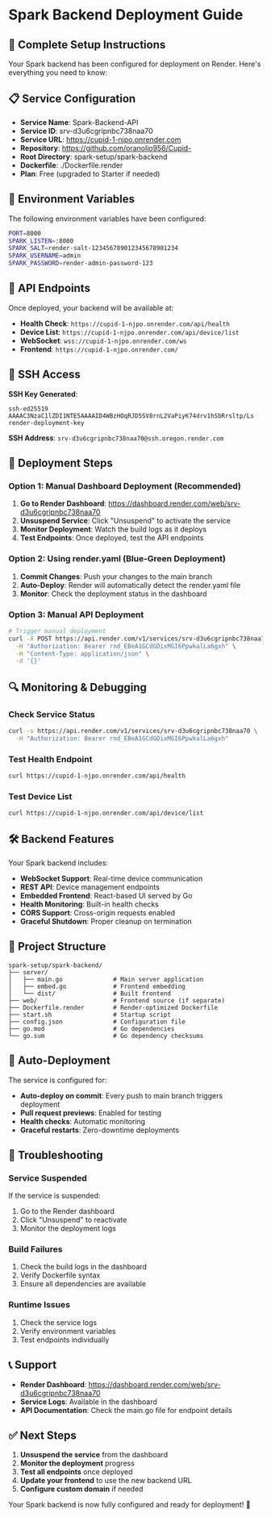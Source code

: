 # Spark Backend Deployment Guide

## 🚀 Complete Setup Instructions

Your Spark backend has been configured for deployment on Render. Here's everything you need to know:

## 📋 Service Configuration

- **Service Name**: Spark-Backend-API
- **Service ID**: srv-d3u6cgripnbc738naa70
- **Service URL**: https://cupid-1-njpo.onrender.com
- **Repository**: https://github.com/oranolio956/Cupid-
- **Root Directory**: spark-setup/spark-backend
- **Dockerfile**: ./Dockerfile.render
- **Plan**: Free (upgraded to Starter if needed)

## 🔧 Environment Variables

The following environment variables have been configured:

```bash
PORT=8000
SPARK_LISTEN=:8000
SPARK_SALT=render-salt-123456789012345678901234
SPARK_USERNAME=admin
SPARK_PASSWORD=render-admin-password-123
```

## 📡 API Endpoints

Once deployed, your backend will be available at:

- **Health Check**: `https://cupid-1-njpo.onrender.com/api/health`
- **Device List**: `https://cupid-1-njpo.onrender.com/api/device/list`
- **WebSocket**: `wss://cupid-1-njpo.onrender.com/ws`
- **Frontend**: `https://cupid-1-njpo.onrender.com/`

## 🔑 SSH Access

**SSH Key Generated**:
```
ssh-ed25519 AAAAC3NzaC1lZDI1NTE5AAAAID4WBzHOqRJD5SV8rnL2VaPiyK74drv1hSbRrsltp/Ls render-deployment-key
```

**SSH Address**: `srv-d3u6cgripnbc738naa70@ssh.oregon.render.com`

## 🚀 Deployment Steps

### Option 1: Manual Dashboard Deployment (Recommended)

1. **Go to Render Dashboard**: https://dashboard.render.com/web/srv-d3u6cgripnbc738naa70
2. **Unsuspend Service**: Click "Unsuspend" to activate the service
3. **Monitor Deployment**: Watch the build logs as it deploys
4. **Test Endpoints**: Once deployed, test the API endpoints

### Option 2: Using render.yaml (Blue-Green Deployment)

1. **Commit Changes**: Push your changes to the main branch
2. **Auto-Deploy**: Render will automatically detect the render.yaml file
3. **Monitor**: Check the deployment status in the dashboard

### Option 3: Manual API Deployment

```bash
# Trigger manual deployment
curl -X POST https://api.render.com/v1/services/srv-d3u6cgripnbc738naa70/deploys \
  -H "Authorization: Bearer rnd_EBeA1GCdGDixMGI6PpwkalLa6gxh" \
  -H "Content-Type: application/json" \
  -d '{}'
```

## 🔍 Monitoring & Debugging

### Check Service Status
```bash
curl -s https://api.render.com/v1/services/srv-d3u6cgripnbc738naa70 \
  -H "Authorization: Bearer rnd_EBeA1GCdGDixMGI6PpwkalLa6gxh"
```

### Test Health Endpoint
```bash
curl https://cupid-1-njpo.onrender.com/api/health
```

### Test Device List
```bash
curl https://cupid-1-njpo.onrender.com/api/device/list
```

## 🛠️ Backend Features

Your Spark backend includes:

- **WebSocket Support**: Real-time device communication
- **REST API**: Device management endpoints
- **Embedded Frontend**: React-based UI served by Go
- **Health Monitoring**: Built-in health checks
- **CORS Support**: Cross-origin requests enabled
- **Graceful Shutdown**: Proper cleanup on termination

## 📁 Project Structure

```
spark-setup/spark-backend/
├── server/
│   ├── main.go              # Main server application
│   ├── embed.go             # Frontend embedding
│   └── dist/                # Built frontend
├── web/                     # Frontend source (if separate)
├── Dockerfile.render        # Render-optimized Dockerfile
├── start.sh                 # Startup script
├── config.json              # Configuration file
├── go.mod                   # Go dependencies
└── go.sum                   # Go dependency checksums
```

## 🔄 Auto-Deployment

The service is configured for:
- **Auto-deploy on commit**: Every push to main branch triggers deployment
- **Pull request previews**: Enabled for testing
- **Health checks**: Automatic monitoring
- **Graceful restarts**: Zero-downtime deployments

## 🚨 Troubleshooting

### Service Suspended
If the service is suspended:
1. Go to the Render dashboard
2. Click "Unsuspend" to reactivate
3. Monitor the deployment logs

### Build Failures
1. Check the build logs in the dashboard
2. Verify Dockerfile syntax
3. Ensure all dependencies are available

### Runtime Issues
1. Check the service logs
2. Verify environment variables
3. Test endpoints individually

## 📞 Support

- **Render Dashboard**: https://dashboard.render.com/web/srv-d3u6cgripnbc738naa70
- **Service Logs**: Available in the dashboard
- **API Documentation**: Check the main.go file for endpoint details

## ✅ Next Steps

1. **Unsuspend the service** from the dashboard
2. **Monitor the deployment** progress
3. **Test all endpoints** once deployed
4. **Update your frontend** to use the new backend URL
5. **Configure custom domain** if needed

Your Spark backend is now fully configured and ready for deployment! 🎉